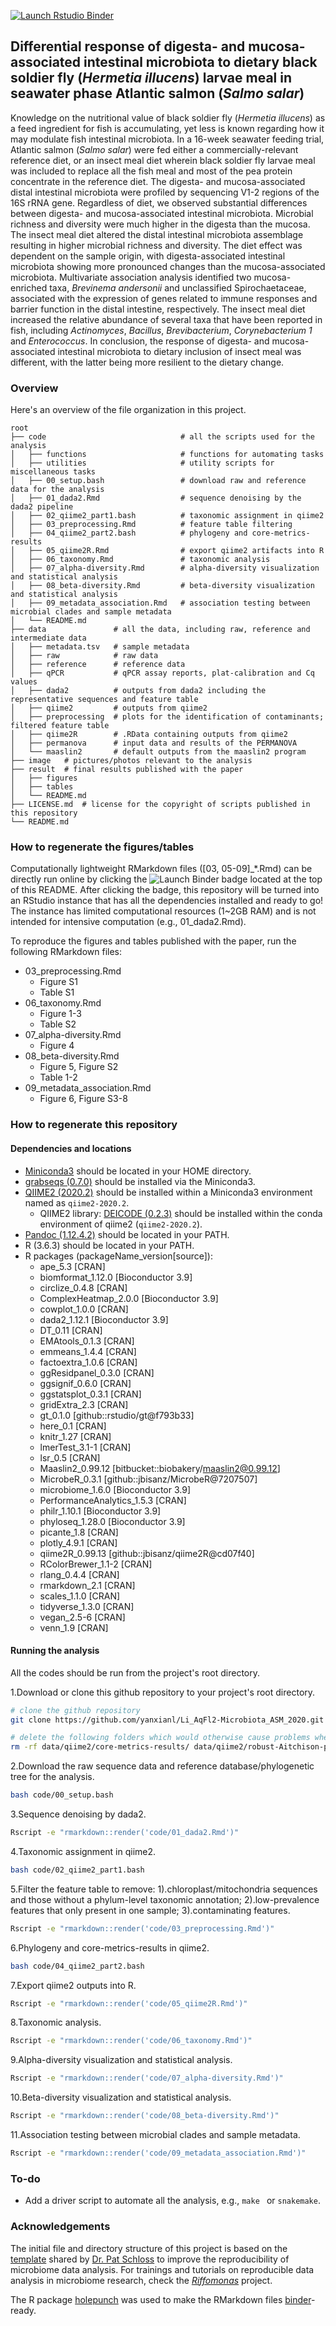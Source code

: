 <!-- badges: start -->
  [![Launch Rstudio Binder](http://mybinder.org/badge_logo.svg)](https://mybinder.org/v2/gh/yanxianl/Li_AqFl2-Microbiota_ASM_2020/master?urlpath=rstudio)
<!-- badges: end -->

## Differential response of digesta- and mucosa-associated intestinal microbiota to dietary black soldier fly (*Hermetia illucens*) larvae meal in seawater phase Atlantic salmon (*Salmo salar*)

Knowledge on the nutritional value of black soldier fly (*Hermetia illucens*) as a feed ingredient for fish is accumulating, yet less is known regarding how it may modulate fish intestinal microbiota. In a 16-week seawater feeding trial, Atlantic salmon (*Salmo salar*) were fed either a commercially-relevant reference diet, or an insect meal diet wherein black soldier fly larvae meal was included to replace all the fish meal and most of the pea protein concentrate in the reference diet. The digesta- and mucosa-associated distal intestinal microbiota were profiled by sequencing V1-2 regions of the 16S rRNA gene. Regardless of diet, we observed substantial differences between digesta- and mucosa-associated intestinal microbiota. Microbial richness and diversity were much higher in the digesta than the mucosa. The insect meal diet altered the distal intestinal microbiota assemblage resulting in higher microbial richness and diversity. The diet effect was dependent on the sample origin, with digesta-associated intestinal microbiota showing more pronounced changes than the mucosa-associated microbiota. Multivariate association analysis identified two mucosa-enriched taxa, *Brevinema andersonii* and unclassified Spirochaetaceae, associated with the expression of genes related to immune responses and barrier function in the distal intestine, respectively. The insect meal diet increased the relative abundance of several taxa that have been reported in fish, including *Actinomyces*, *Bacillus*, *Brevibacterium*, *Corynebacterium 1* and *Enterococcus*. In conclusion, the response of digesta- and mucosa-associated intestinal microbiota to dietary inclusion of insect meal was different, with the latter being more resilient to the dietary change.

### Overview
Here's an overview of the file organization in this project.
```
root
├── code                              # all the scripts used for the analysis
│   ├── functions                     # functions for automating tasks
│   ├── utilities                     # utility scripts for miscellaneous tasks
│   ├── 00_setup.bash                 # download raw and reference data for the analysis
│   ├── 01_dada2.Rmd                  # sequence denoising by the dada2 pipeline
│   ├── 02_qiime2_part1.bash          # taxonomic assignment in qiime2
│   ├── 03_preprocessing.Rmd          # feature table filtering    
│   ├── 04_qiime2_part2.bash          # phylogeny and core-metrics-results
│   ├── 05_qiime2R.Rmd                # export qiime2 artifacts into R
│   ├── 06_taxonomy.Rmd               # taxonomic analysis
│   ├── 07_alpha-diversity.Rmd        # alpha-diversity visualization and statistical analysis
│   ├── 08_beta-diversity.Rmd         # beta-diversity visualization and statistical analysis
│   ├── 09_metadata_association.Rmd   # association testing between microbial clades and sample metadata
│   └── README.md
├── data               # all the data, including raw, reference and intermediate data
│   ├── metadata.tsv   # sample metadata
│   ├── raw            # raw data
│   ├── reference      # reference data
│   ├── qPCR           # qPCR assay reports, plat-calibration and Cq values
│   ├── dada2          # outputs from dada2 including the representative sequences and feature table
│   ├── qiime2         # outputs from qiime2
│   ├── preprocessing  # plots for the identification of contaminants; filtered feature table   
│   ├── qiime2R        # .RData containing outputs from qiime2
│   ├── permanova      # input data and results of the PERMANOVA
│   └── maaslin2       # default outputs from the maaslin2 program
├── image   # pictures/photos relevant to the analysis
├── result  # final results published with the paper
│   ├── figures    
│   ├── tables     
│   └── README.md 
├── LICENSE.md  # license for the copyright of scripts published in this repository
└── README.md
```
### How to regenerate the figures/tables
Computationally lightweight RMarkdown files ([03, 05-09]_\*.Rmd) can be directly run online by clicking the ![Launch Binder](http://mybinder.org/badge_logo.svg) badge located at the top of this README. After clicking the badge, this repository will be turned into an RStudio instance that has all the dependencies installed and ready to go! The instance has limited computational resources (1~2GB RAM) and is not intended for intensive computation (e.g., 01_dada2.Rmd).

To reproduce the figures and tables published with the paper, run the following RMarkdown files:
* 03_preprocessing.Rmd
  * Figure S1  
  * Table S1
* 06_taxonomy.Rmd    
  * Figure 1-3
  * Table S2
* 07_alpha-diversity.Rmd 
  * Figure 4
* 08_beta-diversity.Rmd
  * Figure 5, Figure S2
  * Table 1-2
* 09_metadata_association.Rmd 
  * Figure 6, Figure S3-8
  
### How to regenerate this repository
#### Dependencies and locations
* [Miniconda3](https://docs.conda.io/en/latest/miniconda.html) should be located in your HOME directory.
* [grabseqs (0.7.0)](https://github.com/louiejtaylor/grabseqs) should be installed via the Miniconda3.
* [QIIME2 (2020.2)](https://docs.qiime2.org/2020.2/) should be installed within a Miniconda3 environment named as `qiime2-2020.2`.
  * QIIME2 library: [DEICODE (0.2.3)](https://library.qiime2.org/plugins/deicode/19/) should be installed within the conda environment of qiime2 (`qiime2-2020.2`).
* [Pandoc (1.12.4.2)](https://pandoc.org/index.html) should be located in your PATH.
* R (3.6.3) should be located in your PATH.
* R packages (packageName_version[source]): 
  * ape_5.3 [CRAN]
  * biomformat_1.12.0 [Bioconductor 3.9]
  * circlize_0.4.8 [CRAN]
  * ComplexHeatmap_2.0.0 [Bioconductor 3.9]
  * cowplot_1.0.0 [CRAN]
  * dada2_1.12.1 [Bioconductor 3.9]
  * DT_0.11 [CRAN]
  * EMAtools_0.1.3 [CRAN]
  * emmeans_1.4.4 [CRAN]
  * factoextra_1.0.6 [CRAN] 
  * ggResidpanel_0.3.0 [CRAN]
  * ggsignif_0.6.0 [CRAN] 
  * ggstatsplot_0.3.1 [CRAN]
  * gridExtra_2.3 [CRAN]
  * gt_0.1.0 [github::rstudio/gt@f793b33]
  * here_0.1 [CRAN]
  * knitr_1.27 [CRAN]
  * lmerTest_3.1-1 [CRAN]
  * lsr_0.5 [CRAN] 
  * Maaslin2_0.99.12 [bitbucket::biobakery/maaslin2@0.99.12]
  * MicrobeR_0.3.1 [github::jbisanz/MicrobeR@7207507]
  * microbiome_1.6.0 [Bioconductor 3.9] 
  * PerformanceAnalytics_1.5.3 [CRAN]
  * philr_1.10.1 [Bioconductor 3.9]
  * phyloseq_1.28.0 [Bioconductor 3.9] 
  * picante_1.8 [CRAN]
  * plotly_4.9.1 [CRAN]
  * qiime2R_0.99.13 [github::jbisanz/qiime2R@cd07f40]
  * RColorBrewer_1.1-2 [CRAN]
  * rlang_0.4.4 [CRAN] 
  * rmarkdown_2.1 [CRAN] 
  * scales_1.1.0 [CRAN]
  * tidyverse_1.3.0 [CRAN]
  * vegan_2.5-6 [CRAN]
  * venn_1.9 [CRAN]
  
#### Running the analysis
All the codes should be run from the project's root directory.

1.Download or clone this github repository to your project's root directory.
```bash
# clone the github repository
git clone https://github.com/yanxianl/Li_AqFl2-Microbiota_ASM_2020.git

# delete the following folders which would otherwise cause problems when running `04_qiime2_part2.bash`
rm -rf data/qiime2/core-metrics-results/ data/qiime2/robust-Aitchison-pca/
```
2.Download the raw sequence data and reference database/phylogenetic tree for the analysis.
```bash
bash code/00_setup.bash
```
3.Sequence denoising by dada2.
```bash
Rscript -e "rmarkdown::render('code/01_dada2.Rmd')"
```
4.Taxonomic assignment in qiime2.
```bash
bash code/02_qiime2_part1.bash
```
5.Filter the feature table to remove: 1).chloroplast/mitochondria sequences and those without a phylum-level taxonomic annotation;
2).low-prevalence features that only present in one sample; 3).contaminating features.
```bash
Rscript -e "rmarkdown::render('code/03_preprocessing.Rmd')"
```
6.Phylogeny and core-metrics-results in qiime2.
```bash
bash code/04_qiime2_part2.bash
```
7.Export qiime2 outputs into R.
```bash
Rscript -e "rmarkdown::render('code/05_qiime2R.Rmd')"
```
8.Taxonomic analysis.
```bash
Rscript -e "rmarkdown::render('code/06_taxonomy.Rmd')"
```
9.Alpha-diversity visualization and statistical analysis.
```bash
Rscript -e "rmarkdown::render('code/07_alpha-diversity.Rmd')"
```
10.Beta-diversity visualization and statistical analysis.
```bash
Rscript -e "rmarkdown::render('code/08_beta-diversity.Rmd')"
```
11.Association testing between microbial clades and sample metadata.
```bash
Rscript -e "rmarkdown::render('code/09_metadata_association.Rmd')"
```

### To-do
* Add a driver script to automate all the analysis, e.g., `make ` or `snakemake`.

### Acknowledgements
The initial file and directory structure of this project is based on the [template](https://github.com/SchlossLab/new_project/releases/latest) shared by [Dr. Pat Schloss](http://www.schlosslab.org/) to improve the reproducibility of microbiome data analysis. For trainings and tutorials on reproducible data analysis in microbiome research, check the [*Riffomonas*](http://www.riffomonas.org/) project.

The R package [holepunch](https://karthik.github.io/holepunch/) was used to make the RMarkdown files [binder](https://mybinder.org/)-ready. 
